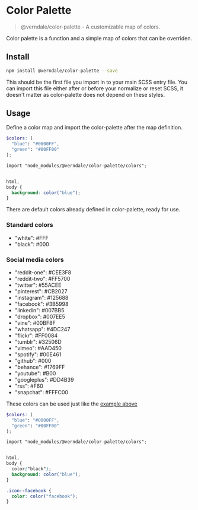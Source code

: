 # Color Palette
> @verndale/color-palette - A customizable map of colors.

Color palette is a function and a simple map of colors that can be overriden.

## Install
```sh
npm install @verndale/color-palette --save
```

This should be the first file you import in to your main SCSS entry file. You can import this
file either after or before your normalize or reset SCSS, it doesn't matter as color-palette
does not depend on these styles.

## Usage
Define a color map and import the color-palette after the map definition.
```scss
$colors: (
  "blue": "#0000FF",
  "green": "#00FF00"
);

import "node_modules/@verndale/color-palette/colors";


html,
body {
  background: color("blue");
}
```

There are default colors already defined in color-palette, ready for use.

### Standard colors
* "white": #FFF
* "black": #000

### Social media colors
* "reddit-one": #CEE3F8
* "reddit-two": #FF5700
* "twitter": #55ACEE
* "pinterest": #CB2027
* "instagram": #125688
* "facebook": #3B5998
* "linkedin": #007BB5
* "dropbox": #007EE5
* "vine": #00BF8F
* "whatsapp": #4DC247
* "flickr": #FF0084
* "tumblr": #32506D
* "vimeo": #AAD450
* "spotify": #00E461
* "github": #000
* "behance": #1769FF
* "youtube": #B00
* "googleplus": #DD4B39
* "rss": #F60
* "snapchat": #FFFC00

These colors can be used just like the [example above](#Usage)
```scss
$colors: (
  "blue": "#0000FF",
  "green": "#00FF00"
);

import "node_modules/@verndale/color-palette/colors";


html,
body {
  color("black");
  background: color("blue");
}

.icon--facebook {
  color: color("facebook");
}
```
